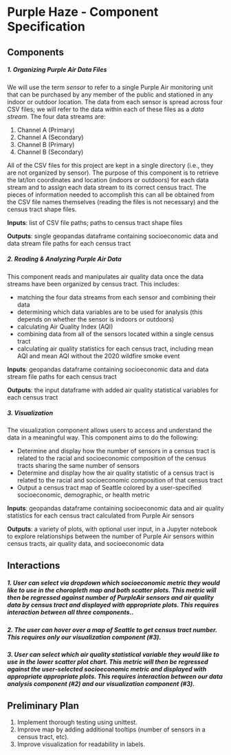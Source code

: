 # Purple Haze - Component Specification

## Components

##### 1. Organizing Purple Air Data Files
We will use the term *sensor* to refer to a single Purple Air monitoring unit that can be purchased by any member of the public and stationed in any indoor or outdoor location. The data from each sensor is spread across four CSV files; we will refer to the data within each of these files as a *data stream*. The four data streams are:
1. Channel A (Primary)
2. Channel A (Secondary)
3. Channel B (Primary)
4. Channel B (Secondary)

All of the CSV files for this project are kept in a single directory (i.e., they are not organized by sensor). The purpose of this component is to retrieve the lat/lon coordinates and location (indoors or outdoors) for each data stream and to assign each data stream to its correct census tract. The pieces of information needed to accomplish this can all be obtained from the CSV file names themselves (reading the files is not necessary) and the census tract shape files. 

**Inputs**: list of CSV file paths; paths to census tract shape files

**Outputs**: single geopandas dataframe containing socioeconomic data and data stream file paths for each census tract

##### 2. Reading & Analyzing Purple Air Data
This component reads and manipulates air quality data once the data streams have been organized by census tract. This includes:
- matching the four data streams from each sensor and combining their data
- determining which data variables are to be used for analysis (this depends on whether the sensor is indoors or outdoors)
- calculating Air Quality Index (AQI)
- combining data from all of the sensors located within a single census tract
- calculating air quality statistics for each census tract, including mean AQI and mean AQI without the 2020 wildfire smoke event

**Inputs**: geopandas dataframe containing socioeconomic data and data stream file paths for each census tract

**Outputs**: the input dataframe with added air quality statistical variables for each census tract

##### 3. Visualization
The visualization component allows users to access and understand the data in a meaningful way. This component aims to do the following:
- Determine and display how the number of sensors in a census tract is related to the racial and socioeconomic composition of the census tracts sharing the same number of sensors
- Determine and display how the air quality statistic of a census tract is related to the racial and socioeconomic composition of that census tract
- Output a census tract map of Seattle colored by a user-specified socioeconomic, demographic, or health metric

**Inputs**: geopandas dataframe containing socioeconomic data and air quality statistics for each census tract calculated from Purple Air sensors

**Outputs**: a variety of plots, with optional user input, in a Jupyter notebook to explore relationships between the number of Purple Air sensors within census tracts, air quality data, and socioeconomic data

## Interactions

##### 1. User can select via dropdown which socioeconomic metric they would like to use in the choropleth map and both scatter plots. This metric will then be regressed against number of PurpleAir sensors and air quality data by census tract and displayed with appropriate plots. This requires interaction between all three components..

##### 2. The user can hover over a map of Seattle to get census tract number. This requires only our visualization component (#3).

##### 3. User can select which air quality statistical variable they would like to use in the lower scatter plot chart. This metric will then be regressed against the user-selected socioeconomic metric and displayed with appropriate appropriate plots. This requires interaction between our data analysis component (#2) and our visualization component (#3).

## Preliminary Plan
 1. Implement thorough testing using unittest. 
 2. Improve map by adding additional tooltips (number of sensors in a census tract, etc).
 3. Improve visualization for readability in labels.
 
